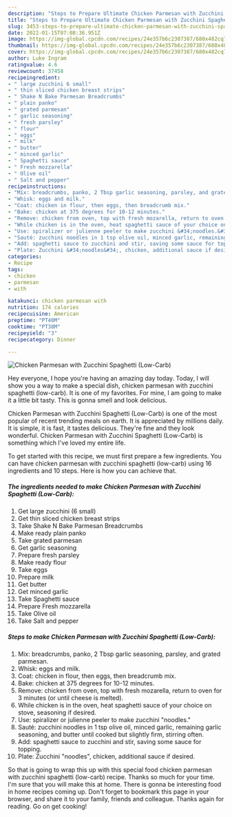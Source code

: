 ```yaml
---
description: "Steps to Prepare Ultimate Chicken Parmesan with Zucchini Spaghetti (Low-Carb)"
title: "Steps to Prepare Ultimate Chicken Parmesan with Zucchini Spaghetti (Low-Carb)"
slug: 3453-steps-to-prepare-ultimate-chicken-parmesan-with-zucchini-spaghetti-low-carb
date: 2022-01-15T07:08:36.951Z
image: https://img-global.cpcdn.com/recipes/24e357b6c2307387/680x482cq70/chicken-parmesan-with-zucchini-spaghetti-low-carb-recipe-main-photo.jpg
thumbnail: https://img-global.cpcdn.com/recipes/24e357b6c2307387/680x482cq70/chicken-parmesan-with-zucchini-spaghetti-low-carb-recipe-main-photo.jpg
cover: https://img-global.cpcdn.com/recipes/24e357b6c2307387/680x482cq70/chicken-parmesan-with-zucchini-spaghetti-low-carb-recipe-main-photo.jpg
author: Luke Ingram
ratingvalue: 4.6
reviewcount: 37458
recipeingredient:
- " large zucchini 6 small"
- " thin sliced chicken breast strips"
- " Shake N Bake Parmesan Breadcrumbs"
- " plain panko"
- " grated parmesan"
- " garlic seasoning"
- " fresh parsley"
- " flour"
- " eggs"
- " milk"
- " butter"
- " minced garlic"
- " Spaghetti sauce"
- " Fresh mozzarella"
- " Olive oil"
- " Salt and pepper"
recipeinstructions:
- "Mix: breadcrumbs, panko, 2 Tbsp garlic seasoning, parsley, and grated parmesan."
- "Whisk: eggs and milk."
- "Coat: chicken in flour, then eggs, then breadcrumb mix."
- "Bake: chicken at 375 degrees for 10-12 minutes."
- "Remove: chicken from oven, top with fresh mozarella, return to oven for 3 minutes (or until cheese is melted)."
- "While chicken is in the oven, heat spaghetti sauce of your choice on stove, seasoning if desired."
- "Use: spiralizer or julienne peeler to make zucchini &#34;noodles.&#34;"
- "Sauté: zucchini noodles in 1 tsp olive oil, minced garlic, remaining garlic seasoning, and butter until cooked but slightly firm, stirring often."
- "Add: spaghetti sauce to zucchini and stir, saving some sauce for topping."
- "Plate: Zucchini &#34;noodles&#34;, chicken, additional sauce if desired."
categories:
- Recipe
tags:
- chicken
- parmesan
- with

katakunci: chicken parmesan with 
nutrition: 174 calories
recipecuisine: American
preptime: "PT40M"
cooktime: "PT38M"
recipeyield: "3"
recipecategory: Dinner

---
```



![Chicken Parmesan with Zucchini Spaghetti (Low-Carb)](https://img-global.cpcdn.com/recipes/24e357b6c2307387/680x482cq70/chicken-parmesan-with-zucchini-spaghetti-low-carb-recipe-main-photo.jpg)

Hey everyone, I hope you're having an amazing day today. Today, I will show you a way to make a special dish, chicken parmesan with zucchini spaghetti (low-carb). It is one of my favorites. For mine, I am going to make it a little bit tasty. This is gonna smell and look delicious.



Chicken Parmesan with Zucchini Spaghetti (Low-Carb) is one of the most popular of recent trending meals on earth. It is appreciated by millions daily. It is simple, it is fast, it tastes delicious. They're fine and they look wonderful. Chicken Parmesan with Zucchini Spaghetti (Low-Carb) is something which I've loved my entire life.


To get started with this recipe, we must first prepare a few ingredients. You can have chicken parmesan with zucchini spaghetti (low-carb) using 16 ingredients and 10 steps. Here is how you can achieve that.

<!--inarticleads1-->

##### The ingredients needed to make Chicken Parmesan with Zucchini Spaghetti (Low-Carb):

1. Get  large zucchini (6 small)
1. Get  thin sliced chicken breast strips
1. Take  Shake N Bake Parmesan Breadcrumbs
1. Make ready  plain panko
1. Take  grated parmesan
1. Get  garlic seasoning
1. Prepare  fresh parsley
1. Make ready  flour
1. Take  eggs
1. Prepare  milk
1. Get  butter
1. Get  minced garlic
1. Take  Spaghetti sauce
1. Prepare  Fresh mozzarella
1. Take  Olive oil
1. Take  Salt and pepper




<!--inarticleads2-->

##### Steps to make Chicken Parmesan with Zucchini Spaghetti (Low-Carb):

1. Mix: breadcrumbs, panko, 2 Tbsp garlic seasoning, parsley, and grated parmesan.
1. Whisk: eggs and milk.
1. Coat: chicken in flour, then eggs, then breadcrumb mix.
1. Bake: chicken at 375 degrees for 10-12 minutes.
1. Remove: chicken from oven, top with fresh mozarella, return to oven for 3 minutes (or until cheese is melted).
1. While chicken is in the oven, heat spaghetti sauce of your choice on stove, seasoning if desired.
1. Use: spiralizer or julienne peeler to make zucchini &#34;noodles.&#34;
1. Sauté: zucchini noodles in 1 tsp olive oil, minced garlic, remaining garlic seasoning, and butter until cooked but slightly firm, stirring often.
1. Add: spaghetti sauce to zucchini and stir, saving some sauce for topping.
1. Plate: Zucchini &#34;noodles&#34;, chicken, additional sauce if desired.




So that is going to wrap this up with this special food chicken parmesan with zucchini spaghetti (low-carb) recipe. Thanks so much for your time. I'm sure that you will make this at home. There is gonna be interesting food in home recipes coming up. Don't forget to bookmark this page in your browser, and share it to your family, friends and colleague. Thanks again for reading. Go on get cooking!
